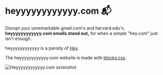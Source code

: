 # heyyyyyyyyyyyy.com 📬

Disrupt your unremarkable gmail.com's and harvard.edu's. **heyyyyyyyyyyyy.com emails stand out,** for when a simple "hey.com" just isn't enough.

heyyyyyyyyyyyy is a parody of [Hey](https://hey.com).

The heyyyyyyyyyyyy.com website is made with [blocks.css](https://thesephist.github.io/blocks.css/).

![Heyyyyyyyyyyyy.com screnshot](static/heyyyyyyyyyyyy.jpg)
